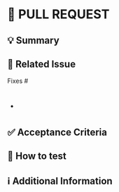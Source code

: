 # 🔀 PULL REQUEST

<!--
Use semantic commit message for PR title:

Format: <type>(<scope>): <subject>

<scope> is optional

feat: add hat wobble
│     │
│     └── Summary in present tense.
└── Type: chore, docs, feat, fix, refactor, style, or test.
-->

## 💡 Summary

<!--
What changes are being proposed?
-->

## 🔗 Related Issue

<!--
add the issue number in both places:
Fixes #3
- #3
-->

Fixes #
- #

## ✅ Acceptance Criteria

<!--
Please copy the acceptance criteria from your ticket and paste it here for your reviewer(s)
-->

## 🧪 How to test

<!--
1. Install dependencies: `npm install`
2. Run tests: `npm test`
3. Start application: `npm start` 
4. Navigate to http://localhost:3000
5. Enter sample data in the user profile form and verify validation works

or

1. Activate virtual environment: `source venv/bin/activate`
2. Install requirements: `pip install -r requirements.txt`
3. Run tests: `pytest tests/`
4. Verify the API endpoint at `/api/v1/data` returns properly formatted JSON
-->

## ℹ️ Additional Information

<!--
Anything else the review team should know?
-->
